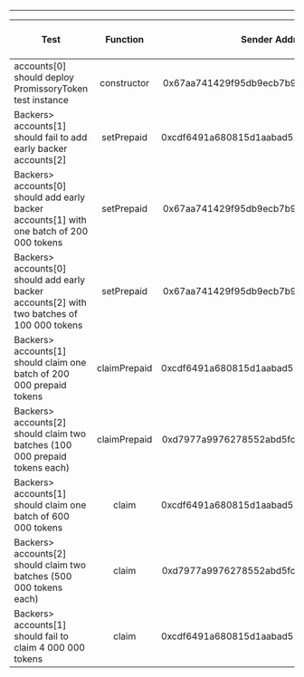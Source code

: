 -------------------------------------
| Test   | Function |     Sender Address    | Test Time (ms) | Status | Txn Hash |
|-----|:-------:|:-------:| ------:|------:|:------:|
accounts[0] should deploy PromissoryToken test instance | constructor | 0x67aa741429f95db9ecb7b9e3a7810f13fa17efed | 35096 | passed | [0x46b77332ea16ad9c8a4c109172c9c05d3dc813405846e8a6d6d3feaba3a534bf](https://testnet.etherscan.io/tx/0x46b77332ea16ad9c8a4c109172c9c05d3dc813405846e8a6d6d3feaba3a534bf)
Backers> accounts[1] should fail to add early backer accounts[2] | setPrepaid | 0xcdf6491a680815d1aabad51e58fc403651f4bb60 | 36321 | passed | [0xadd8363faa276af59c52b9cb6b1b957281dbfa6e368c56411faf5109108217d9](https://testnet.etherscan.io/tx/0xadd8363faa276af59c52b9cb6b1b957281dbfa6e368c56411faf5109108217d9)
Backers> accounts[0] should add early backer accounts[1] with one batch of 200 000 tokens | setPrepaid | 0x67aa741429f95db9ecb7b9e3a7810f13fa17efed | 32168 | passed | [0xa6671fc62f6d88f07a33545a971199c9b149aa57f220449e226f2f5ff46ea6c0](https://testnet.etherscan.io/tx/0xa6671fc62f6d88f07a33545a971199c9b149aa57f220449e226f2f5ff46ea6c0)
Backers> accounts[0] should add early backer accounts[2] with two batches of 100 000 tokens  | setPrepaid | 0x67aa741429f95db9ecb7b9e3a7810f13fa17efed | 31135 | passed | [0x8130543f2508d16d3905376f508abde908edbc8f4471c656ec0d6561d6d614ca](https://testnet.etherscan.io/tx/0x8130543f2508d16d3905376f508abde908edbc8f4471c656ec0d6561d6d614ca), [0xa17bf6416353dae6ea6763c8a5f2140e04d4c0adf1e8ff23c524fbca36d38b3b](https://testnet.etherscan.io/tx/0xa17bf6416353dae6ea6763c8a5f2140e04d4c0adf1e8ff23c524fbca36d38b3b)
Backers> accounts[1] should claim one batch of 200 000 prepaid tokens | claimPrepaid | 0xcdf6491a680815d1aabad51e58fc403651f4bb60 | 10055 | passed | [0xc8787a8af6a87eda58e86fa4fd990f4886217b23ac60622a80c32e7c896972a0](https://testnet.etherscan.io/tx/0xc8787a8af6a87eda58e86fa4fd990f4886217b23ac60622a80c32e7c896972a0)
Backers> accounts[2] should claim two batches (100 000 prepaid tokens each) | claimPrepaid | 0xd7977a9976278552abd5fcea6fa013d2bfdb4b5a |  | failed | [0x6c27f19e7a16dc15c362c2819ee5dcf933a8f0d4f88b57ad176e9f277477f3fe](https://testnet.etherscan.io/tx/0x6c27f19e7a16dc15c362c2819ee5dcf933a8f0d4f88b57ad176e9f277477f3fe)
Backers> accounts[1] should claim one batch of 600 000 tokens | claim | 0xcdf6491a680815d1aabad51e58fc403651f4bb60 |  | failed | [[0x6c27f19e7a16dc15c362c2819ee5dcf933a8f0d4f88b57ad176e9f277477f3fe](https://testnet.etherscan.io/tx/0x6c27f19e7a16dc15c362c2819ee5dcf933a8f0d4f88b57ad176e9f277477f3fe)](https://testnet.etherscan.io/tx/[0x6c27f19e7a16dc15c362c2819ee5dcf933a8f0d4f88b57ad176e9f277477f3fe](https://testnet.etherscan.io/tx/0x6c27f19e7a16dc15c362c2819ee5dcf933a8f0d4f88b57ad176e9f277477f3fe))
Backers> accounts[2] should claim two batches (500 000 tokens each) | claim | 0xd7977a9976278552abd5fcea6fa013d2bfdb4b5a |  | failed | 
Backers> accounts[1] should fail to claim 4 000 000 tokens | claim | 0xcdf6491a680815d1aabad51e58fc403651f4bb60 |  | failed | [0x74b0f0bb9ed6e9b3c5427b83094737df1e34b52cea4310496a9e25b315c12569](https://testnet.etherscan.io/tx/0x74b0f0bb9ed6e9b3c5427b83094737df1e34b52cea4310496a9e25b315c12569)
